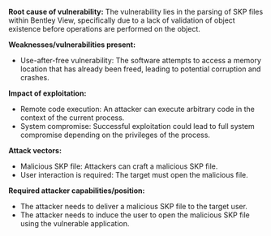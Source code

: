 **Root cause of vulnerability:** The vulnerability lies in the parsing of SKP files within Bentley View, specifically due to a lack of validation of object existence before operations are performed on the object.

**Weaknesses/vulnerabilities present:**
- Use-after-free vulnerability: The software attempts to access a memory location that has already been freed, leading to potential corruption and crashes.

**Impact of exploitation:**
- Remote code execution: An attacker can execute arbitrary code in the context of the current process.
- System compromise: Successful exploitation could lead to full system compromise depending on the privileges of the process.

**Attack vectors:**
- Malicious SKP file: Attackers can craft a malicious SKP file.
- User interaction is required: The target must open the malicious file.

**Required attacker capabilities/position:**
- The attacker needs to deliver a malicious SKP file to the target user.
- The attacker needs to induce the user to open the malicious SKP file using the vulnerable application.